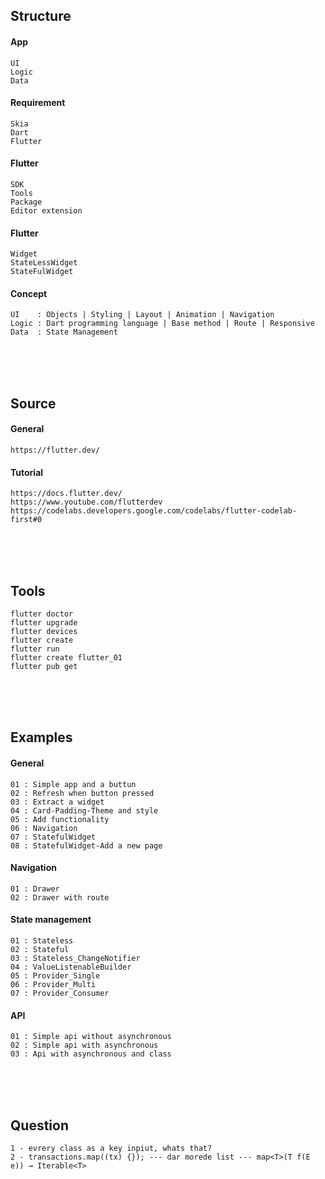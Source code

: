<!---------------------------------------[Description]-->
## Structure

#### App
	UI
	Logic
	Data

#### Requirement
	Skia
	Dart
	Flutter

#### Flutter
	SDK
	Tools
	Package
	Editor extension

#### Flutter
	Widget
	StateLessWidget
	StateFulWidget

#### Concept
	UI    : Objects | Styling | Layout | Animation | Navigation
	Logic : Dart programming language | Base method | Route | Responsive
	Data  : State Management




<!---------------------------------------[Source]-->
<br><br><br>

## Source

#### General
    https://flutter.dev/

#### Tutorial
	https://docs.flutter.dev/
	https://www.youtube.com/flutterdev
	https://codelabs.developers.google.com/codelabs/flutter-codelab-first#0


<!---------------------------------------[Tools]-->
<br><br><br>

## Tools
	flutter doctor
	flutter upgrade
	flutter devices
	flutter create
	flutter run
	flutter create flutter_01
	flutter pub get



<!---------------------------------------[ Examples ]-->
<br><br><br>

## Examples

#### General
	01 : Simple app and a buttun
	02 : Refresh when button pressed
	03 : Extract a widget
	04 : Card-Padding-Theme and style
	05 : Add functionality
	06 : Navigation
	07 : StatefulWidget
	08 : StatefulWidget-Add a new page


#### Navigation
	01 : Drawer
	02 : Drawer with route

#### State management
	01 : Stateless
	02 : Stateful
	03 : Stateless_ChangeNotifier
	04 : ValueListenableBuilder
	05 : Provider_Single
	06 : Provider_Multi
	07 : Provider_Consumer

#### API
	01 : Simple api without asynchronous
	02 : Simple api with asynchronous
	03 : Api with asynchronous and class


<!---------------------------------------[Question]-->
<br><br><br>

## Question
	1 - evrery class as a key inpiut, whats that?
	2 - transactions.map((tx) {}); --- dar morede list --- map<T>(T f(E e)) → Iterable<T>